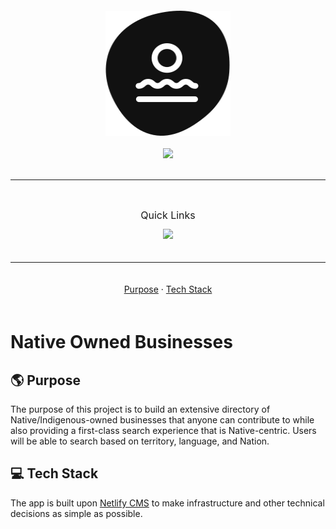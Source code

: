 <div style="display: grid; place-items: center; padding: 20px; gap: 20px;">
  <img
    width="200px"
    height="200px"
    title="Natives Owned Businesses"
    alt="Native Owned Businesses Logo"
    src="./public/logo_black_white.svg" />

  <img src="https://img.shields.io/github/license/chroline/well_app?style=for-the-badge" />
</div>

---

<div style="padding: 20px;">
  <div style="text-align: center; padding: 12px; font-size: 16px;">Quick Links</div>
  <div style="display: grid; place-items: center;">
    <div style="display: grid; grid-auto-flow: column; gap: 10px; ">
      <a
        href="https://bynatives-cms.netlify.app/"
        rel="noreferrer noopener">
          <img src="https://img.shields.io/badge/WEBSITE-gray?style=for-the-badge" />
      </a>
    </div>
  </div>
</div>

---

<div style="text-align: center; padding: 20px;">
<a href="#purpose">Purpose</a> · <a href="#tech-stack">Tech Stack</a>
</div>

# Native Owned Businesses

## 🌎 Purpose

The purpose of this project is to build an extensive directory of Native/Indigenous-owned businesses that anyone can contribute to while also providing a first-class search experience that is Native-centric. Users will be able to search based on territory, language, and Nation.

## 💻 Tech Stack

The app is built upon [Netlify CMS](https://www.netlifycms.org/) to make infrastructure and other technical decisions as simple as possible.

